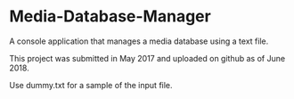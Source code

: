 # Media-Database-Manager
A console application that manages a media database using a text file.

This project was submitted in May 2017 and uploaded on github as of June 2018.

Use dummy.txt for a sample of the input file.
